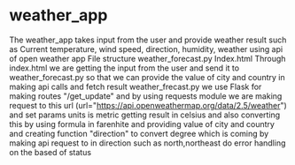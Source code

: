 # weather_app
The weather_app takes input from the user and provide weather result such as Current temperature, wind speed, direction, humidity, weather using api of open weather app
File structure 
weather_forecast.py
Index.html
Through index.html we are getting the input from the user and send it to weather_forecast.py so that we can provide the value of city and country in making api calls and fetch result
weather_frecast.py
we use Flask for making routes "/get_update" and by using requests module we are making request to this url (url="https://api.openweathermap.org/data/2.5/weather") and set params units is metric getting result in celsius and also converting this by using formula in farenhite and providing value of city and country and  creating function "direction" to convert degree which is coming by making api request to in direction such as north,northeast do error handling on the based of status  


